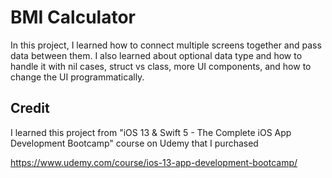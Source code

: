 # BMI Calculator

In this project, I learned how to connect multiple screens together and pass data between them. I also learned about optional data type and how to handle it with nil cases, struct vs class, more UI components, and how to change the UI programmatically.


## Credit
I learned this project from "iOS 13 & Swift 5 - The Complete iOS App Development Bootcamp" course on Udemy that I purchased

https://www.udemy.com/course/ios-13-app-development-bootcamp/
